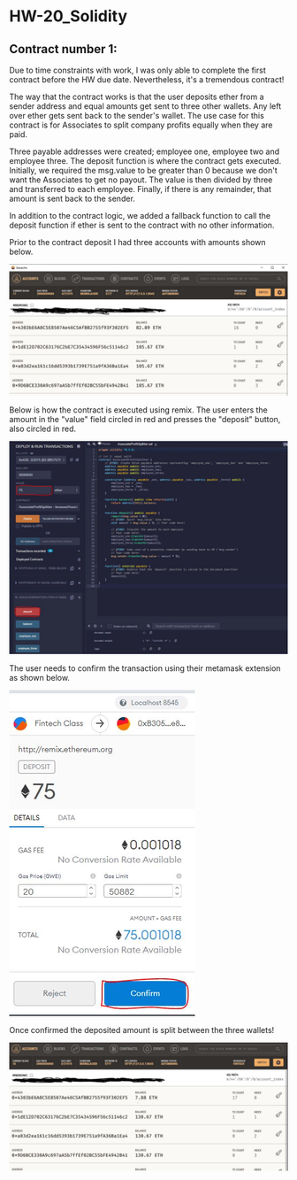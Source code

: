# HW-20_Solidity

## Contract number 1:

Due to time constraints with work, I was only able to complete the first contract before the HW due date.  Nevertheless, it's a tremendous contract!  

The way that the contract works is that the user deposits ether from a sender address and equal amounts get sent to three other wallets.  Any left over ether gets sent back to the sender's wallet.  The use case for this contract is for Associates to split company profits equally when they are paid.

Three payable addresses were created; employee one, employee two and employee three.  The deposit function is where the contract gets executed.  Initially, we required the msg.value to be greater than 0 because we don't want the Associates to get no payout.  The value is then divided by three and transferred to each employee.  Finally, if there is any remainder, that amount is sent back to the sender.

In addition to the contract logic, we added a fallback function to call the deposit function if ether is sent to the contract with no other information.

Prior to the contract deposit I had three accounts with amounts shown below.

![pic-1](ganache_b4_tx.jpg)

Below is how the contract is executed using remix.  The user enters the amount in the "value" field circled in red and presses the "deposit" button, also circled in red.

![pic-2](remix_value_input.jpg)

The user needs to confirm the transaction using their metamask extension as shown below.

![pic-3](metamask_confirm.jpg)

Once confirmed the deposited amount is split between the three wallets!

![pic-3](ganache_after_tx.jpg)

